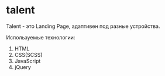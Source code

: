 # talent

Talent - это Landing Page, адаптивен под разные устройства.

Используемые технологии:
1. HTML
2. CSS(SCSS)
3. JavaScript
4. jQuery
